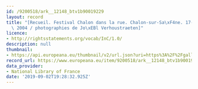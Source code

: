 ```yaml
---
id: /9200518/ark__12148_btv1b90019229
layout: record
title: "[Recueil. Festival Chalon dans la rue. Chalon-sur-Sa\xF4ne. 17-18 juillet\
  \ 2004 / photographies de Jo\xEBl Verhoustraeten]"
licence:
- http://rightsstatements.org/vocab/InC/1.0/
description: null
thumbnail:
- https://api.europeana.eu/thumbnail/v2/url.json?uri=https%3A%2F%2Fgallica.bnf.fr%2Fiiif%2Fark%3A%2F12148%2Fbtv1b90019229%2Ff1%2Ffull%2F512%2C%2F0%2Fnative.jpg&type=IMAGE
record_url: https://www.europeana.eu/item/9200518/ark__12148_btv1b90019229?utm_source=api&utm_medium=api&utm_campaign=rvKVUnBrg
data_provider:
- National Library of France
date: '2019-09-02T19:28:32.925Z'
---
```


